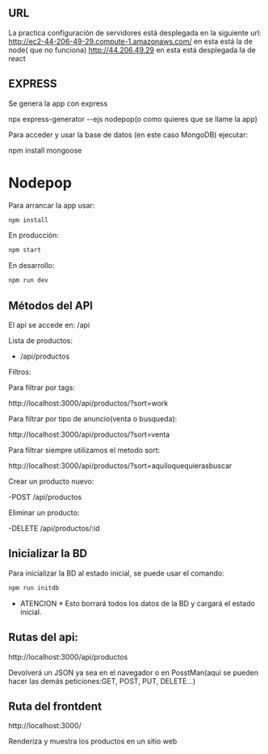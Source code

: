 ## URL

La practica configuración de servidores está desplegada en la siguiente url:
http://ec2-44-206-49-29.compute-1.amazonaws.com/   en esta está la de node( que no funciona)
http://44.206.49.29 en esta está desplegada la de react



## EXPRESS

Se genera la app con express

npx express-generator --ejs nodepop(o como quieres que se llame la app)

Para acceder y usar la base de datos (en este caso MongoDB) ejecutar:

npm install mongoose

# Nodepop

Para arrancar la app usar:

```sh
npm install
```
En producción:

```sh
npm start
```

En desarrollo:

```sh
npm run dev
```

## Métodos del API

El api se accede en: /api

Lista de productos:

- /api/productos

Filtros:

Para filtrar por tags:

http://localhost:3000/api/productos/?sort=work

Para filtrar por tipo de anuncio(venta o busqueda):

http://localhost:3000/api/productos/?sort=venta

Para filtrar siempre utilizamos el metodo sort:

http://localhost:3000/api/productos/?sort=aquiloquequierasbuscar

Crear un producto nuevo:

-POST /api/productos

Eliminar un producto:

-DELETE /api/productos/:id


## Inicializar la BD

Para inicializar la BD al estado inicial, se puede usar el comando:
 
```sh
npm run initdb
```

* ATENCION * Esto borrará todos los datos de la BD y cargará el estado inicial.


## Rutas del api:

http://localhost:3000/api/productos

Devolverá un JSON ya sea en el navegador o en PosstMan(aqui se pueden hacer las demás peticiones:GET, POST, PUT, DELETE...)

## Ruta del frontdent

http://localhost:3000/

Renderiza y muestra los productos en un sitio web

